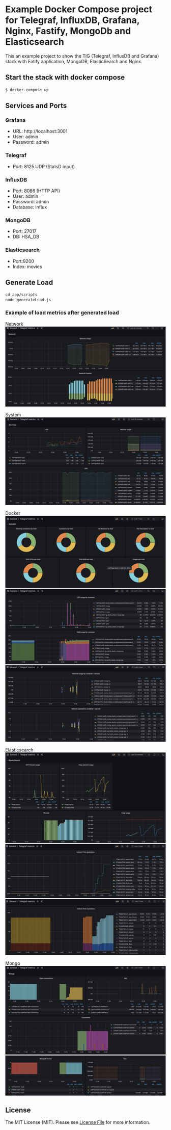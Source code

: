 # Example Docker Compose project for Telegraf, InfluxDB, Grafana, Nginx, Fastify, MongoDb and Elasticsearch

This an example project to show the TIG (Telegraf, InfluxDB and Grafana) stack with Fatify application, MongoDB, ElasticSearch and Nginx.

## Start the stack with docker compose

```bash
$ docker-compose up
```

## Services and Ports

### Grafana
- URL: http://localhost:3001
- User: admin 
- Password: admin 

### Telegraf
- Port: 8125 UDP (StatsD input)

### InfluxDB
- Port: 8086 (HTTP API)
- User: admin 
- Password: admin 
- Database: influx

### MongoDB 
- Port: 27017
- DB: HSA_DB

### Elasticsearch
- Port:9200
- Index: movies

## Generate Load
```
cd app/scripts
node generateLoad.js
```

### Example of load metrics after generated load

Network
![Network](./images/Network_1.png "Network load")

System
![System](./images/System_1.png "System load")

Docker
![Docker 1](./images/Docker_1.png "Docker load")
![Docker 2](./images/Docker_2.png "Docker load")
![Docker 3](./images/Docker_3.png "Docker load")

Elasticsearch
![Elasticsearch 1](./images/ElasticSearch_1.png "Elasticsearch load")
![Elasticsearch 2](./images/ElasticSearch_2.png "Elasticsearch load")
![Elasticsearch 3](./images/ElasticSearch_3.png "Elasticsearch load")

Mongo
![MongoDB 1](./images/Mongo_1.png "Mongo load")
![MongoDB 2](./images/Mongo_2.png "Mongo load")


## License

The MIT License (MIT). Please see [License File](LICENSE) for more information.

